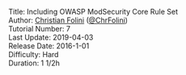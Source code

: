 Title: Including OWASP ModSecurity Core Rule Set  
Author: <a href="mailto:christian.folini@netnea.com">Christian Folini</a> (<a href="https://twitter.com/ChrFolini">@ChrFolini</a>)  
Tutorial Number: 7  
Last Update: 2019-04-03  
Release Date: 2016-1-01  
Difficulty: Hard  
Duration: 1 1/2h  
